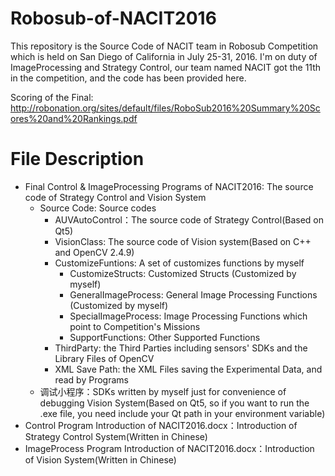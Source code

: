 # Robosub-of-NACIT2016
This repository is the Source Code of NACIT team in Robosub Competition which is held on San Diego of California in July 25-31, 2016. I'm on duty of ImageProcessing and Strategy Control, our team named NACIT got the 11th in the competition, and the code has been provided here.

Scoring of the Final: 
http://robonation.org/sites/default/files/RoboSub2016%20Summary%20Scores%20and%20Rankings.pdf


# File Description
- Final Control & ImageProcessing Programs of NACIT2016: The source code of Strategy Control and Vision System
	- Source Code: Source codes
		- AUVAutoControl：The source code of Strategy Control(Based on Qt5)
		- VisionClass: The source code of Vision system(Based on C++ and OpenCV 2.4.9)
		- CustomizeFuntions: A set of customizes functions by myself
			- CustomizeStructs: Customized Structs (Customized by myself)
			- GeneralImageProcess: General Image Processing Functions (Customized by myself)
			- SpecialImageProcess: Image Processing Functions which point to Competition's Missions
			- SupportFunctions: Other Supported Functions
		- ThirdParty: the Third Parties including sensors' SDKs and the Library Files of OpenCV
		- XML Save Path: the XML Files saving the Experimental Data, and read by Programs
	- 调试小程序：SDKs written by myself just for convenience of debugging Vision System(Based on Qt5, so if you want to run the .exe file, you need include your Qt path in your environment variable)
- Control Program Introduction of NACIT2016.docx：Introduction of Strategy Control System(Written in Chinese)
- ImageProcess Program Introduction of NACIT2016.docx：Introduction of Vision System(Written in Chinese)
